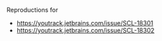 Reproductions for 
- https://youtrack.jetbrains.com/issue/SCL-18301
- https://youtrack.jetbrains.com/issue/SCL-18302
